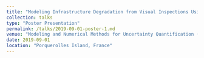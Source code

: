 ```yaml
---
title: "Modeling Infrastructure Degradation from Visual Inspections Using Network-Scale State-Space Models."
collection: talks
type: "Poster Presentation"
permalink: /talks/2019-09-01-poster-1.md
venue: "Modeling and Numerical Methods for Uncertainty Quantification (MNMUQ 2019)"
date: 2019-09-01
location: "Porquerolles Island, France"
---
```



